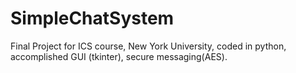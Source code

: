 # SimpleChatSystem
Final Project for ICS course, New York University, coded in python, accomplished GUI (tkinter), secure messaging(AES).
